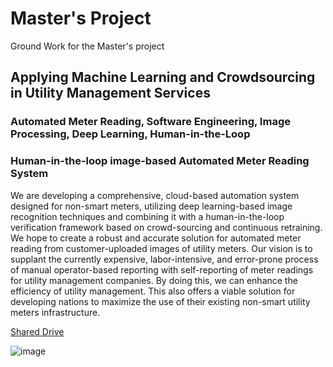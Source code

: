 # Master's Project
Ground Work for the Master's project


## Applying Machine Learning and Crowdsourcing in Utility Management Services

### Automated Meter Reading, Software Engineering, Image Processing, Deep Learning, Human-in-the-Loop
### Human-in-the-loop image-based Automated Meter Reading System

We are developing a comprehensive, cloud-based automation system designed for non-smart meters, utilizing deep learning-based image recognition techniques and combining it with a human-in-the-loop verification framework based on crowd-sourcing and continuous retraining. We hope to create a robust and accurate solution for automated meter reading from customer-uploaded images of utility meters. Our vision is to supplant the currently expensive, labor-intensive, and error-prone process of manual operator-based reporting with self-reporting of meter readings for utility management companies. By doing this, we can enhance the efficiency of utility management. This also offers a viable solution for developing nations to maximize the use of their existing non-smart utility meters infrastructure.

[Shared Drive](https://drive.google.com/drive/u/0/folders/17wtsNmhtImGpkQBdr9-yO93aXHCOJ6EZ)



![image](https://github.com/MeeraTresa/CMPE295_Ground_Work/assets/22830897/c4ca41e5-7d5a-414c-8217-a24c5e373e1c)

